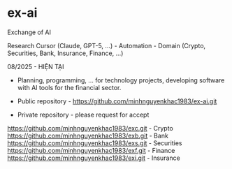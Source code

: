 # ex-ai
Exchange of AI

Research Cursor (Claude, GPT-5, ...) - Automation - Domain (Crypto, Securities, Bank, Insurance, Finance, ...)

08/2025 - HIỆN TẠI
- Planning, programming, ... for technology projects, developing software with AI tools for the financial sector.

- Public repository - https://github.com/minhnguyenkhac1983/ex-ai.git
- Private repository - please request for accept

https://github.com/minhnguyenkhac1983/exc.git - Crypto
https://github.com/minhnguyenkhac1983/exb.git - Bank
https://github.com/minhnguyenkhac1983/exs.git - Securities
https://github.com/minhnguyenkhac1983/exf.git - Finance
https://github.com/minhnguyenkhac1983/exi.git - Insurance